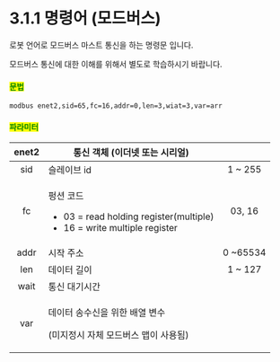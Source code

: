 ﻿# 3.1.1 명령어 (모드버스)

로봇 언어로 모드버스 마스트 통신을 하는 명령문 입니다.

모드버스 통신에 대한 이해를 위해서 별도로 학습하시기 바랍니다.

#### <mark style="color:green;">문법</mark>

```
modbus enet2,sid=65,fc=16,addr=0,len=3,wiat=3,var=arr
```

#### <mark style="color:green;">파라미터</mark>

| enet2 | 통신 객체 (이더넷 또는 시리얼)                                                                                      |           |
| :---: | ------------------------------------------------------------------------------------------------------- | :-------: |
|  sid  | 슬레이브 id                                                                                                 |  1 \~ 255 |
|   fc  | <p>펑션 코드</p><ul><li>03 = read holding register(multiple)</li><li>16 = write multiple register</li></ul> |   03, 16  |
|  addr | 시작 주소                                                                                                   | 0 \~65534 |
|  len  | 데이터 길이                                                                                                  |  1 \~ 127 |
|  wait | 통신 대기시간                                                                                                 |           |
|  var  | <p>데이터 송수신을 위한 배열 변수</p><p>(미지정시 자체 모드버스 맵이 사용됨)</p>                                                    |           |
